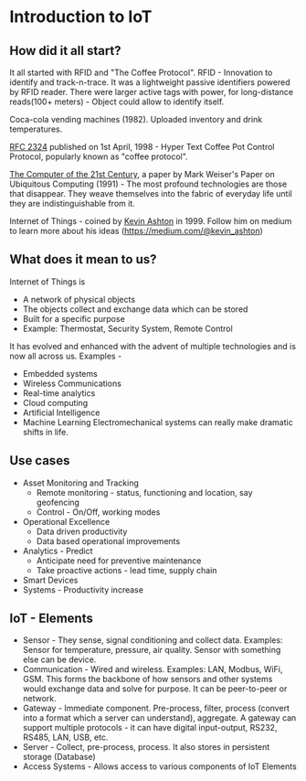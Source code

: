 # Introduction to IoT

## How did it all start?
It all started with RFID and "The Coffee Protocol".
RFID - Innovation to identify and track-n-trace. It was a lightweight passive identifiers powered by RFID reader. There were larger active tags with power, for long-distance reads(100+ meters) - Object could allow to identify itself.

Coca-cola vending machines (1982). Uploaded inventory and drink temperatures.

[RFC 2324](https://datatracker.ietf.org/doc/html/rfc2324) published on 1st April, 1998 - Hyper Text Coffee Pot Control Protocol, popularly known as "coffee protocol".

[The Computer of the 21st Century](https://www.ics.uci.edu/~corps/phaseii/Weiser-Computer21stCentury-SciAm.pdf), a paper by Mark Weiser's Paper on Ubiquitous Computing (1991) - The most profound technologies are those that disappear. They weave themselves into the fabric of everyday life
until they are indistinguishable from it.

Internet of Things - coined by [Kevin Ashton](https://en.wikipedia.org/wiki/Kevin_Ashton) in 1999. Follow him on medium to learn more about his ideas (https://medium.com/@kevin_ashton)

## What does it mean to us?

Internet of Things is
* A network of physical objects
* The objects collect and exchange data which can be stored
* Built for a specific purpose
* Example: Thermostat, Security System, Remote Control

It has evolved and enhanced with the advent of multiple technologies and is now all across us. Examples -
* Embedded systems
* Wireless Communications
* Real-time analytics
* Cloud computing
* Artificial Intelligence
* Machine Learning
Electromechanical systems can really make dramatic shifts in life.

## Use cases
* Asset Monitoring and Tracking
  * Remote monitoring - status, functioning and location, say geofencing
  * Control - On/Off, working modes
* Operational Excellence
  * Data driven productivity
  * Data based operational improvements
* Analytics - Predict
  * Anticipate need for preventive maintenance
  * Take proactive actions - lead time, supply chain
* Smart Devices
* Systems - Productivity increase

## IoT - Elements
* Sensor - They sense, signal conditioning and collect data. Examples: Sensor for temperature, pressure, air quality. Sensor with something else can be device.
* Communication - Wired and wireless. Examples: LAN, Modbus, WiFi, GSM. This forms the backbone of how sensors and other systems would exchange data and solve for purpose. It can be peer-to-peer or network.
* Gateway - Immediate component. Pre-process, filter, process (convert into a format which a server can understand), aggregate. A gateway can support multiple protocols - it can have digital input-output, RS232, RS485, LAN, USB, etc.
* Server - Collect, pre-process, process. It also stores in persistent storage (Database)
* Access Systems - Allows access to various components of IoT Elements